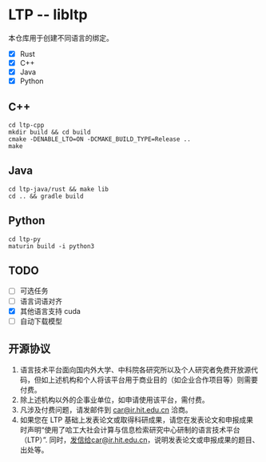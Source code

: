 # LTP -- libltp

本仓库用于创建不同语言的绑定。

+ [x] Rust
+ [x] C++
+ [x] Java
+ [x] Python

## C++

```shell
cd ltp-cpp
mkdir build && cd build
cmake -DENABLE_LTO=ON -DCMAKE_BUILD_TYPE=Release ..
make
```

## Java

```shell
cd ltp-java/rust && make lib
cd .. && gradle build
```

## Python

```shell
cd ltp-py
maturin build -i python3
```

## TODO

+ [ ] 可选任务
+ [ ] 语言词语对齐
+ [x] 其他语言支持 cuda
+ [ ] 自动下载模型

## 开源协议

1. 语言技术平台面向国内外大学、中科院各研究所以及个人研究者免费开放源代码，但如上述机构和个人将该平台用于商业目的（如企业合作项目等）则需要付费。
2. 除上述机构以外的企事业单位，如申请使用该平台，需付费。
3. 凡涉及付费问题，请发邮件到 car@ir.hit.edu.cn 洽商。
4. 如果您在 LTP 基础上发表论文或取得科研成果，请您在发表论文和申报成果时声明“使用了哈工大社会计算与信息检索研究中心研制的语言技术平台（LTP）”.
   同时，发信给car@ir.hit.edu.cn，说明发表论文或申报成果的题目、出处等。

